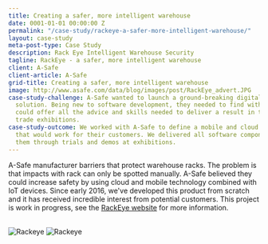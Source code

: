 ```yaml
---
title: Creating a safer, more intelligent warehouse
date: 0001-01-01 00:00:00 Z
permalink: "/case-study/rackeye-a-safer-more-intelligent-warehouse/"
layout: case-study
meta-post-type: Case Study
description: Rack Eye Intelligent Warehouse Security
tagline: RackEye - a safer, more intelligent warehouse
client: A-Safe
client-article: A-Safe
grid-title: Creating a safer, more intelligent warehouse
image: http://www.asafe.com/data/blog/images/post/RackEye_advert.JPG
case-study-challenge: A-Safe wanted to launch a ground-breaking digital warehouse  safety
  solution. Being new to software development, they needed to find with a partner   who
  could offer all the advice and skills needed to deliver a result in time for their
  trade exhibitions.
case-study-outcome: We worked with A-Safe to define a mobile and cloud based product
  that would work for their customers. We delivered all software components, and supported
  them through trials and demos at exhibitions.
---
```


A-Safe manufacturer barriers that protect warehouse racks. The problem is that impacts with rack can only be spotted manually.
A-Safe believed they could increase safety by using cloud and mobile technology combined with IoT devices.
Since early 2016, we've developed this product from scratch and it has received incredible interest from potential customers.
This project is work in progress, see the [RackEye website](http://www.asafe.com/news/post/201/a-safe-introduces-a-revolution-in-rack-protection-at-cemat) for more information.

<br/>
<img alt="Rackeye" src="http://d9hhrg4mnvzow.cloudfront.net/rackeye.asafe.com/uk/eac5e141-rack-eye-2_073073073073000000.jpg"/>
<img alt="Rackeye" src="http://d9hhrg4mnvzow.cloudfront.net/rackeye.asafe.com/uk/1c57aa7e-rackeye_074074074074000000.jpg"/>

